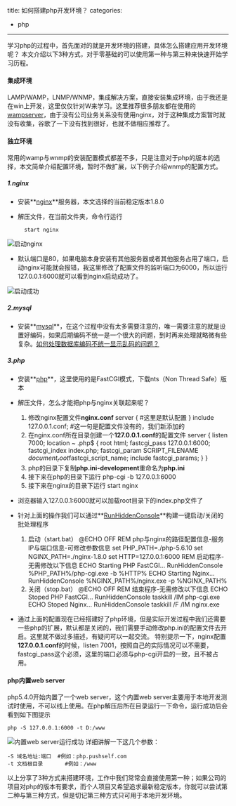 title: 如何搭建php开发环境？
categories:
- php
---
学习php的过程中，首先面对的就是开发环境的搭建，具体怎么搭建应用开发环境呢？
本文介绍以下3种方式，对于零基础的可以使用第一种与第三种来快速开始学习历程。
<!-- more -->
#### 集成环境
LAMP/WAMP，LNMP/WNMP，集成解决方案，直接安装集成环境，由于我还是在win上开发，这里仅仅针对W来学习。这里推荐很多朋友都在使用的[wampserver](http://www.wampserver.com/en/)，由于没有公司业务关系没有使用nginx，对于这种集成方案暂时就没有收集，谷歌了一下没有找到很好，也就不做相应推荐了。
#### 独立环境
常用的wamp与wnmp的安装配置模式都差不多，只是注意对于php的版本的选择，本文简单介绍配置环境，暂时不做扩展，以下例子介绍wnmp的配置方式。
<!-- more -->
##### 1.nginx

* 安装**[nginx](http://nginx.org/en/download.html)**服务器，本文选择的当前稳定版本1.8.0
* 解压文件，在当前文件夹，命令行运行

		start nginx

![启动nginx](/images/2015/07/07/20150707155736.png)
* 默认端口是80，如果电脑本身安装有其他服务器或者其他服务占用了端口，启动nginx可能就会报错，我这里修改了配置文件的监听端口为6000，所以运行127.0.0.1:6000就可以看到nginx启动成功了。

![启动成功](/images/2015/07/07/20150707161456.png)

##### 2.mysql

* 安装**[mysql](https://dev.mysql.com/downloads/windows/installer/)**，在这个过程中没有太多需要注意的，唯一需要注意的就是设置好编码，如果后期编码不统一是一个很大的问题，到时再来处理就略微有些复杂。[如何处理数据库编码不统一显示乱码的问题？](http://)

##### 3.php

* 安装**[php](http://windows.php.net/download#php-5.6)**，这里使用的是FastCGI模式，下载nts（Non Thread Safe）版本
* 解压文件，怎么才能把php与nginx关联起来呢？
	1. 修改nginx配置文件**nginx.conf**
			server {
				#这里是默认配置
			}
			include 127.0.0.1.conf;	 #这一句是配置文件没有的，我们新添加的
	2. 在nginx.conf所在目录创建一个**127.0.0.1.conf**的配置文件
			server {
				listen 7000;
				location ~ \.php$ {
					root		   html;
					fastcgi_pass   127.0.0.1:6000;
					fastcgi_index  index.php;
					fastcgi_param  SCRIPT_FILENAME  $document_root$fastcgi_script_name;
					include		fastcgi_params;
				}
			}
	3. php的目录下复制**php.ini-development**重命名为**php.ini**
	4. 接下来在php的目录下运行
			php-cgi -b 127.0.0.1:6000
	4. 接下来在nginx的目录下运行
			start nginx

* 浏览器输入127.0.0.1:6000就可以加载root目录下的index.php文件了
* 针对上面的操作我们可以通过**[RunHiddenConsole](http://redmine.lighttpd.net/attachments/660/RunHiddenConsole.zip)**构建一键启动/关闭的批处理程序
	1. 启动（start.bat）
			@ECHO OFF
			REM php与nginx的路径配置信息-服务IP与端口信息-可修改参数信息
			set PHP_PATH=./php-5.6.10
			set NGINX_PATH=./nginx-1.8.0
			set HTTP=127.0.0.1:6000
			REM 启动程序-无需修改以下信息
			ECHO Starting PHP FastCGI...
			RunHiddenConsole %PHP_PATH%/php-cgi.exe -b %HTTP%
			ECHO Starting Nginx...
			RunHiddenConsole %NGINX_PATH%/nginx.exe -p %NGINX_PATH%
	2. 关闭（stop.bat）
			@ECHO OFF
			REM 结束程序-无需修改以下信息
			ECHO Stoped PHP FastCGI...
			RunHiddenConsole taskkill /IM php-cgi.exe
			ECHO Stoped Nginx...
			RunHiddenConsole taskkill /F /IM nginx.exe

* 通过上面的配置现在已经搭建好了php环境，但是实际开发过程中我们还需要一些php的扩展，默认都是关闭的，我们需要手动修改php.ini的配置文件去开启。这里就不做过多描述，有疑问可以一起交流。
特别提示一下，nginx配置**127.0.0.1.conf**的时候，listen 7001，按照自己的实际情况可以不需要，fastcgi_pass这个必须，这里的端口必须与php-cgi开启的一致，且不被占用。
#### php内置web server
php5.4.0开始内置了一个web server，这个内置web server主要用于本地开发测试时使用，不可以线上使用。在php解压后所在目录运行一下命令，运行成功后会看到如下图提示


	php -S 127.0.0.1:6000 -t D:/www

![内置web server运行成功](/images/2015/07/08/20150708162706.png)
详细讲解一下这几个参数：


	-S 域名地址:端口	#例如：php.pushself.com
	-t 文档根目录	   #例如：/www
以上分享了3种方式来搭建环境，工作中我们常常会直接使用第一种；如果公司的项目对php的版本有要求，而个人项目又希望追求最新稳定版本，你就可以尝试第二种与第三种方式，但是切记第三种方式只可用于本地开发环境。